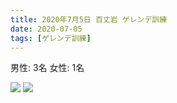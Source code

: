 ```yaml
---
title: 2020年7月5日 百丈岩 ゲレンデ訓練
date: 2020-07-05
tags: [ゲレンデ訓練]
---
```


男性: 3名
女性: 1名


![](/2020/07/05/20200705/1.jpg)
![](/2020/07/05/20200705/2.jpg)
